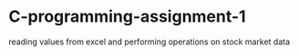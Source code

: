 # C-programming-assignment-1
reading values from excel and performing operations on stock market data
